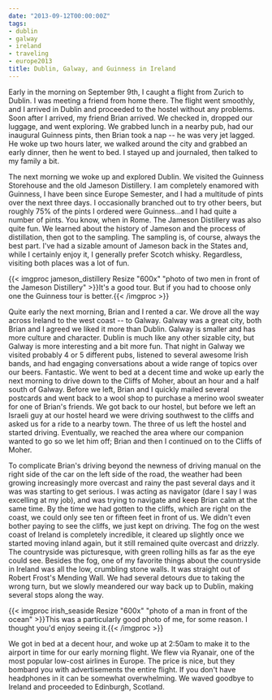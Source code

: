 ```yaml
---
date: "2013-09-12T00:00:00Z"
tags:
- dublin
- galway
- ireland
- traveling
- europe2013
title: Dublin, Galway, and Guinness in Ireland
---
```

Early in the morning on September 9th, I caught a flight from Zurich to Dublin. I was meeting a friend from home there. The flight went smoothly, and I arrived in Dublin and proceeded to the hostel without any problems. Soon after I arrived, my friend Brian arrived. We checked in, dropped our luggage, and went exploring. We grabbed lunch in a nearby pub, had our inaugural Guinness pints, then Brian took a nap -- he was very jet lagged. He woke up two hours later, we walked around the city and grabbed an early dinner, then he went to bed. I stayed up and journaled, then talked to my family a bit.

The next morning we woke up and explored Dublin. We visited the Guinness Storehouse and the old Jameson Distillery. I am completely enamored with Guinness, I have been since Europe Semester, and I had a multitude of pints over the next three days. I occasionally branched out to try other beers, but roughly 75% of the pints I ordered were Guinness...and I had quite a number of pints. You know, when in Rome. The Jameson Distillery was also quite fun. We learned about the history of Jameson and the process of distillation, then got to the sampling. The sampling is, of course, always the best part. I've had a sizable amount of Jameson back in the States and, while I certainly enjoy it, I generally prefer Scotch whisky. Regardless, visiting both places was a lot of fun.

{{< imgproc jameson_distillery Resize "600x" "photo of two men in front of the Jameson Distillery" >}}It's a good tour. But if you had to choose only one the Guinness tour is better.{{< /imgproc >}}

Quite early the next morning, Brian and I rented a car. We drove all the way across Ireland to the west coast -- to Galway. Galway was a great city, both Brian and I agreed we liked it more than Dublin. Galway is smaller and has more culture and character. Dublin is much like any other sizable city, but Galway is more interesting and a bit more fun. That night in Galway we visited probably 4 or 5 different pubs, listened to several awesome Irish bands, and had engaging conversations about a wide range of topics over our beers. Fantastic. We went to bed at a decent time and woke up early the next morning to drive down to the Cliffs of Moher, about an hour and a half south of Galway. Before we left, Brian and I quickly mailed several postcards and went back to a wool shop to purchase a merino wool sweater for one of Brian's friends. We got back to our hostel, but before we left an Israeli guy at our hostel heard we were driving southwest to the cliffs and asked us for a ride to a nearby town. The three of us left the hostel and started driving. Eventually, we reached the area where our companion wanted to go so we let him off; Brian and then I continued on to the Cliffs of Moher.

To complicate Brian's driving beyond the newness of driving manual on the right side of the car on the left side of the road, the weather had been growing increasingly more overcast and rainy the past several days and it was was starting to get serious. I was acting as navigator (dare I say I was excelling at my job), and was trying to navigate and keep Brian calm at the same time. By the time we had gotten to the cliffs, which are right on the coast, we could only see ten or fifteen feet in front of us. We didn't even bother paying to see the cliffs, we just kept on driving. The fog on the west coast of Ireland is completely incredible, it cleared up slightly once we started moving inland again, but it still remained quite overcast and drizzly. The countryside was picturesque, with green rolling hills as far as the eye could see. Besides the fog, one of my favorite things about the countryside in Ireland was all the low, crumbling stone walls. It was straight out of Robert Frost's Mending Wall. We had several detours due to taking the wrong turn, but we slowly meandered our way back up to Dublin, making several stops along the way.

{{< imgproc irish_seaside Resize "600x" "photo of a man in front of the ocean" >}}This was a particularly good photo of me, for some reason. I thought you'd enjoy seeing it.{{< /imgproc >}}

We got in bed at a decent hour, and woke up at 2:50am to make it to the airport in time for our early morning flight. We flew via Ryanair, one of the most popular low-cost airlines in Europe. The price is nice, but they bombard you with advertisements the entire flight. If you don't have headphones in it can be somewhat overwhelming. We waved goodbye to Ireland and proceeded to Edinburgh, Scotland.
